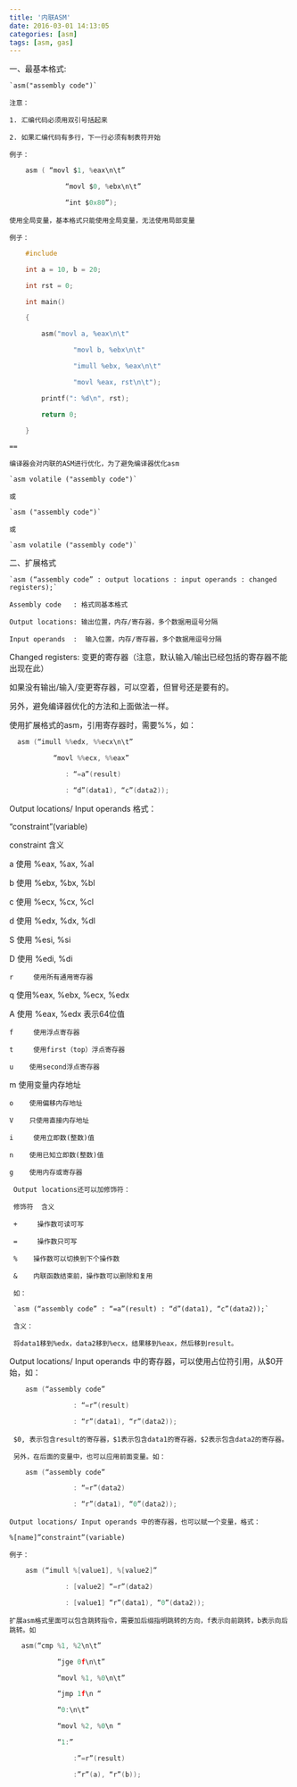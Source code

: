 ```yaml
---
title: '内联ASM'
date: 2016-03-01 14:13:05
categories: [asm]
tags: [asm, gas]
---
```

一、最基本格式:

    `asm("assembly code")`

    注意：

    1. 汇编代码必须用双引号括起来

    2. 如果汇编代码有多行，下一行必须有制表符开始

    例子：

```c
    asm ( “movl $1, %eax\n\t”

              “movl $0, %ebx\n\t”

              “int $0x80”);
```


    使用全局变量，基本格式只能使用全局变量，无法使用局部变量

    例子：

```c
    #include

    int a = 10, b = 20;

    int rst = 0;

    int main()

    {

        asm("movl a, %eax\n\t"

                "movl b, %ebx\n\t"

                "imull %ebx, %eax\n\t"

                "movl %eax, rst\n\t");

        printf(": %d\n", rst);

        return 0;

    }
```

    ==

    编译器会对内联的ASM进行优化，为了避免编译器优化asm

    `asm volatile ("assembly code")`

    或

    `asm ("assembly code")`

    或

    `asm volatile ("assembly code")`

二、扩展格式

    `asm (“assembly code” : output locations : input operands : changed registers);`

    Assembly code   : 格式同基本格式

    Output locations: 输出位置，内存/寄存器，多个数据用逗号分隔

    Input operands  :  输入位置，内存/寄存器，多个数据用逗号分隔

   Changed registers: 变更的寄存器（注意，默认输入/输出已经包括的寄存器不能出现在此）

   如果没有输出/输入/变更寄存器，可以空着，但冒号还是要有的。

   另外，避免编译器优化的方法和上面做法一样。

   使用扩展格式的asm，引用寄存器时，需要%%，如：

```c
  asm (“imull %%edx, %%ecx\n\t”

           “movl %%ecx, %%eax”

              : “=a”(result)

              : “d”(data1), “c”(data2));
```

Output locations/ Input operands 格式：

   “constraint”(variable)

   constraint       含义

   a    使用 %eax, %ax, %al

   b    使用 %ebx, %bx, %bl

   c     使用 %ecx, %cx, %cl

   d    使用 %edx, %dx, %dl

   S     使用 %esi, %si

   D    使用 %edi, %di

    r     使用所有通用寄存器

   q     使用%eax, %ebx, %ecx, %edx

   A     使用 %eax, %edx 表示64位值

    f     使用浮点寄存器

    t     使用first（top）浮点寄存器

    u    使用second浮点寄存器

   m    使用变量内存地址

    o    使用偏移内存地址

    V    只使用直接内存地址

    i     使用立即数(整数)值

    n    使用已知立即数(整数)值

    g    使用内存或寄存器

     Output locations还可以加修饰符：

     修饰符  含义

     +     操作数可读可写

     =     操作数只可写

     %    操作数可以切换到下个操作数

     &    内联函数结束前，操作数可以删除和复用

     如：

     `asm (“assembly code” : “=a”(result) : “d”(data1), “c”(data2));`

     含义：

     将data1移到%edx，data2移到%ecx，结果移到%eax，然后移到result。

Output locations/ Input operands 中的寄存器，可以使用占位符引用，从$0开始，如：

```c
    asm (“assembly code”

                : “=r”(result)

                : “r”(data1), “r”(data2));
```

     $0, 表示包含result的寄存器，$1表示包含data1的寄存器，$2表示包含data2的寄存器。

     另外，在后面的变量中，也可以应用前面变量。如：

```c
    asm (“assembly code”

                : “=r”(data2)

                : “r”(data1), “0”(data2));
```

    Output locations/ Input operands 中的寄存器，也可以赋一个变量，格式：

    %[name]”constraint”(variable)

    例子：

```c
    asm (“imull %[value1], %[value2]”

              : [value2] “=r”(data2)

              : [value1] “r”(data1), “0”(data2));
```

    扩展asm格式里面可以包含跳转指令，需要加后缀指明跳转的方向，f表示向前跳转，b表示向后跳转。如

```c
   asm(“cmp %1, %2\n\t”

            “jge 0f\n\t”

            “movl %1, %0\n\t”

            “jmp 1f\n “

            “0:\n\t”

            “movl %2, %0\n “

            “1:”

                :”=r”(result)

                :”r”(a), “r”(b));
```